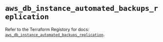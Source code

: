 # `aws_db_instance_automated_backups_replication`

Refer to the Terraform Registory for docs: [`aws_db_instance_automated_backups_replication`](https://www.terraform.io/docs/providers/aws/r/db_instance_automated_backups_replication).
